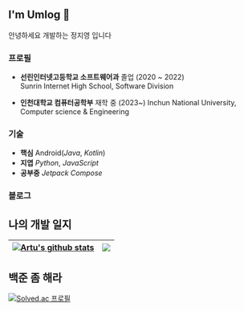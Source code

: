 ## I'm Umlog 👋
 안녕하세요 개발하는 정지영 입니다
 
 ### 프로필 
- **선린인터넷고등학교 소프트웨어과** 졸업 (2020 ~ 2022)  
Sunrin Internet High School, Software Division  

- **인천대학교 컴퓨터공학부** 재학 중 (2023~)
Inchun National University, Computer science & Engineering

 ### 기술 
- **핵심**   Android(*Java*, *Kotlin*)
- **지엽**   *Python*, *JavaScript*
- **공부중**   *Jetpack Compose*

### 블로그
<!-- - [Artu의 블로그](https://jiyoungjung.hashnode.dev/) *written by Hashnode* -->

## 나의 개발 일지



| <a href="https://github.com/Artu/github-readme-stats"><img align="center" src="https://github-readme-stats.vercel.app/api?username=Artu&show_icons=true&include_all_commits=true&theme=buefy&hide_border=true" alt="Artu's github stats" /></a> | <a href="https://github.com/Artu/github-readme-stats"><img align="center" src="https://github-readme-stats.vercel.app/api/top-langs/?username=Artu&layout=compact&theme=buefy&hide_border=true" /></a> |
| ------------- | ------------- |
## 백준 좀 해라


 
[![Solved.ac
프로필](http://mazassumnida.wtf/api/v2/generate_badge?boj=monkey4337)](https://solved.ac/mokey4337)


<!--
**Artu508/Artu508** is a ✨ _special_ ✨ repository because its `README.md` (this file) appears on your GitHub profile.

Here are some ideas to get you started:

- 🔭 I’m currently working on ...
- 🌱 I’m currently learning ...
- 👯 I’m looking to collaborate on ...
- 🤔 I’m looking for help with ...
- 💬 Ask me about ...
- 📫 How to reach me: ...
- 😄 Pronouns: ...
- ⚡ Fun fact: ...
-->

